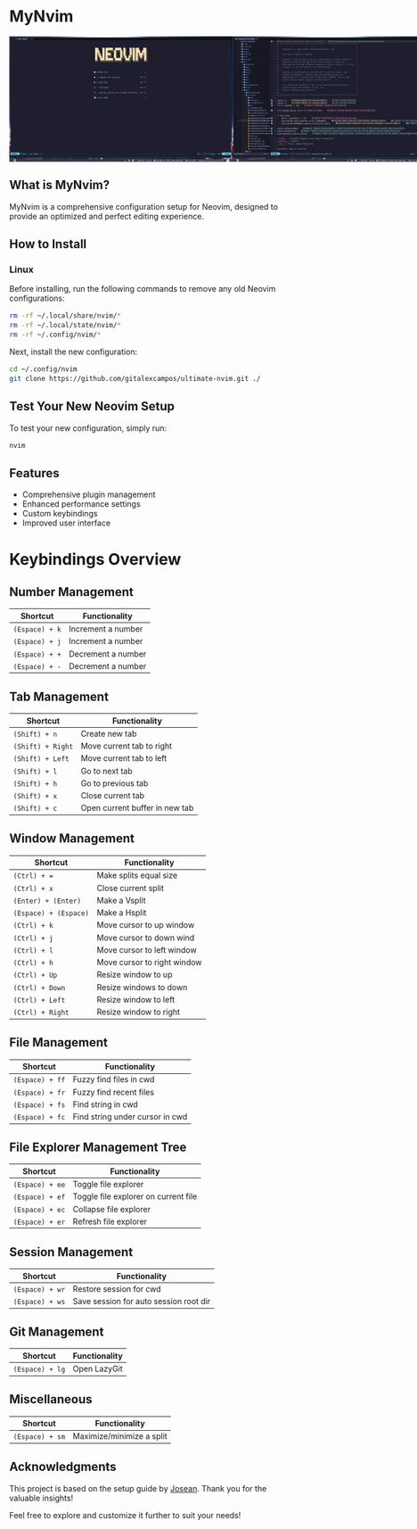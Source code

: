 # MyNvim

<div style="display: flex; justify-content: space-around;">
    <img src="imgs/nvim-screen1.png" alt="Descrição da imagem 1" width="400"/>
    <img src="imgs/nvim-screen2.png" alt="Descrição da imagem 2" width="400"/>
</div>

## What is MyNvim?

MyNvim is a comprehensive configuration setup for Neovim, designed to provide an optimized and perfect editing experience.

## How to Install

### Linux

Before installing, run the following commands to remove any old Neovim configurations:

```bash
rm -rf ~/.local/share/nvim/*
rm -rf ~/.local/state/nvim/*
rm -rf ~/.config/nvim/*
```

Next, install the new configuration:

```bash
cd ~/.config/nvim
git clone https://github.com/gitalexcampos/ultimate-nvim.git ./
```

## Test Your New Neovim Setup

To test your new configuration, simply run:

```bash
nvim
```

## Features

- Comprehensive plugin management
- Enhanced performance settings
- Custom keybindings
- Improved user interface

# Keybindings Overview

## Number Management

| Shortcut       | Functionality      |
| -------------- | ------------------ |
| `(Espace) + k` | Increment a number |
| `(Espace) + j` | Increment a number |
| `(Espace) + +` | Decrement a number |
| `(Espace) + -` | Decrement a number |

## Tab Management

| Shortcut          | Functionality                  |
| ----------------- | ------------------------------ |
| `(Shift) + n`     | Create new tab                 |
| `(Shift) + Right` | Move current tab to right      |
| `(Shift) + Left`  | Move current tab to left       |
| `(Shift) + l`     | Go to next tab                 |
| `(Shift) + h`     | Go to previous tab             |
| `(Shift) + x`     | Close current tab              |
| `(Shift) + c`     | Open current buffer in new tab |

## Window Management

| Shortcut              | Functionality               |
| --------------------- | --------------------------- |
| `(Ctrl) + =`          | Make splits equal size      |
| `(Ctrl) + x`          | Close current split         |
| `(Enter) + (Enter)`   | Make a Vsplit               |
| `(Espace) + (Espace)` | Make a Hsplit               |
| `(Ctrl) + k`          | Move cursor to up window    |
| `(Ctrl) + j`          | Move cursor to down wind    |
| `(Ctrl) + l`          | Move cursor to left window  |
| `(Ctrl) + h`          | Move cursor to right window |
| `(Ctrl) + Up`         | Resize window to up         |
| `(Ctrl) + Down`       | Resize windows to down      |
| `(Ctrl) + Left`       | Resize window to left       |
| `(Ctrl) + Right`      | Resize window to right      |

## File Management

| Shortcut        | Functionality                   |
| --------------- | ------------------------------- |
| `(Espace) + ff` | Fuzzy find files in cwd         |
| `(Espace) + fr` | Fuzzy find recent files         |
| `(Espace) + fs` | Find string in cwd              |
| `(Espace) + fc` | Find string under cursor in cwd |

## File Explorer Management Tree

| Shortcut        | Functionality                        |
| --------------- | ------------------------------------ |
| `(Espace) + ee` | Toggle file explorer                 |
| `(Espace) + ef` | Toggle file explorer on current file |
| `(Espace) + ec` | Collapse file explorer               |
| `(Espace) + er` | Refresh file explorer                |

## Session Management

| Shortcut        | Functionality                          |
| --------------- | -------------------------------------- |
| `(Espace) + wr` | Restore session for cwd                |
| `(Espace) + ws` | Save session for auto session root dir |

## Git Management

| Shortcut        | Functionality |
| --------------- | ------------- |
| `(Espace) + lg` | Open LazyGit  |

## Miscellaneous

| Shortcut        | Functionality             |
| --------------- | ------------------------- |
| `(Espace) + sm` | Maximize/minimize a split |

## Acknowledgments

This project is based on the setup guide by [Josean](https://www.josean.com/posts/how-to-setup-neovim-2024). Thank you for the valuable insights!

Feel free to explore and customize it further to suit your needs!
